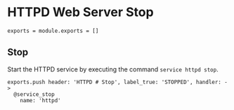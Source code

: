 
# HTTPD Web Server Stop

    exports = module.exports = []

## Stop

Start the HTTPD service by executing the command `service httpd stop`.

    exports.push header: 'HTTPD # Stop', label_true: 'STOPPED', handler: ->
      @service_stop
        name: 'httpd'
